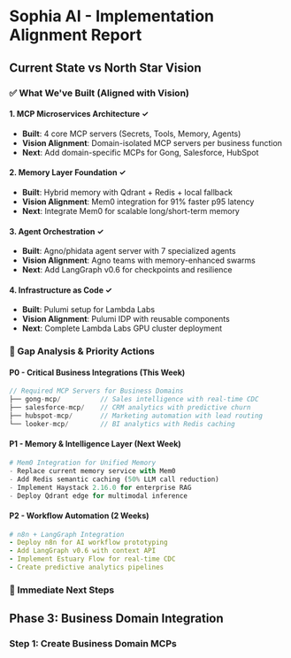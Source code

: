 # Sophia AI - Implementation Alignment Report
## Current State vs North Star Vision

### ✅ What We've Built (Aligned with Vision)

#### 1. **MCP Microservices Architecture** ✓
- **Built**: 4 core MCP servers (Secrets, Tools, Memory, Agents)
- **Vision Alignment**: Domain-isolated MCP servers per business function
- **Next**: Add domain-specific MCPs for Gong, Salesforce, HubSpot

#### 2. **Memory Layer Foundation** ✓
- **Built**: Hybrid memory with Qdrant + Redis + local fallback
- **Vision Alignment**: Mem0 integration for 91% faster p95 latency
- **Next**: Integrate Mem0 for scalable long/short-term memory

#### 3. **Agent Orchestration** ✓
- **Built**: Agno/phidata agent server with 7 specialized agents
- **Vision Alignment**: Agno teams with memory-enhanced swarms
- **Next**: Add LangGraph v0.6 for checkpoints and resilience

#### 4. **Infrastructure as Code** ✓
- **Built**: Pulumi setup for Lambda Labs
- **Vision Alignment**: Pulumi IDP with reusable components
- **Next**: Complete Lambda Labs GPU cluster deployment

### 🔄 Gap Analysis & Priority Actions

#### P0 - Critical Business Integrations (This Week)
```typescript
// Required MCP Servers for Business Domains
├── gong-mcp/          // Sales intelligence with real-time CDC
├── salesforce-mcp/    // CRM analytics with predictive churn
├── hubspot-mcp/       // Marketing automation with lead routing
└── looker-mcp/        // BI analytics with Redis caching
```

#### P1 - Memory & Intelligence Layer (Next Week)
```python
# Mem0 Integration for Unified Memory
- Replace current memory service with Mem0
- Add Redis semantic caching (50% LLM call reduction)
- Implement Haystack 2.16.0 for enterprise RAG
- Deploy Qdrant edge for multimodal inference
```

#### P2 - Workflow Automation (2 Weeks)
```yaml
# n8n + LangGraph Integration
- Deploy n8n for AI workflow prototyping
- Add LangGraph v0.6 with context API
- Implement Estuary Flow for real-time CDC
- Create predictive analytics pipelines
```

### 🚀 Immediate Next Steps

## Phase 3: Business Domain Integration

### Step 1: Create Business Domain MCPs
